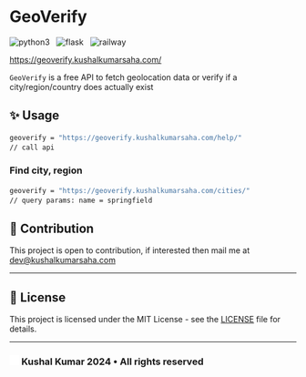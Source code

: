 # GeoVerify

<img style="width:24px" title="python3" src="https://user-images.githubusercontent.com/25181517/183423507-c056a6f9-1ba8-4312-a350-19bcbc5a8697.png"/> &nbsp;
<img style="width:24px" title="flask" src="https://github.com/bcd-kushal/Kushal-Kumar/assets/96081625/20a11017-9e2b-45f2-ae6e-d8d38e0058b0"/> &nbsp;
<img style="height:26px" title="railway" src="https://railway.app/brand/logo-light.png"/> &nbsp;

https://geoverify.kushalkumarsaha.com/

`GeoVerify` is a free API to fetch geolocation data or verify if a city/region/country does actually exist

## ✨ Usage

```bash
geoverify = "https://geoverify.kushalkumarsaha.com/help/"
// call api
```

### Find city, region

```bash
geoverify = "https://geoverify.kushalkumarsaha.com/cities/"
// query params: name = springfield
```

## 🤝 Contribution

This project is open to contribution, if interested then mail me at <a href="mailto:dev@kushalkumarsaha.com">dev@kushalkumarsaha.com</a>

<hr>

## :book: License

This project is licensed under the MIT License - see the <a href=''>LICENSE</a> file for details.

<hr>

<h3><img title="Kushal-Kumar" width="17" src="https://github.com/bcd-kushal/bcd-kushal/blob/main/icons/dark/filled/kushalkumar_bg_dark.png"/>&nbsp;Kushal Kumar 2024 • All rights reserved </h3>
